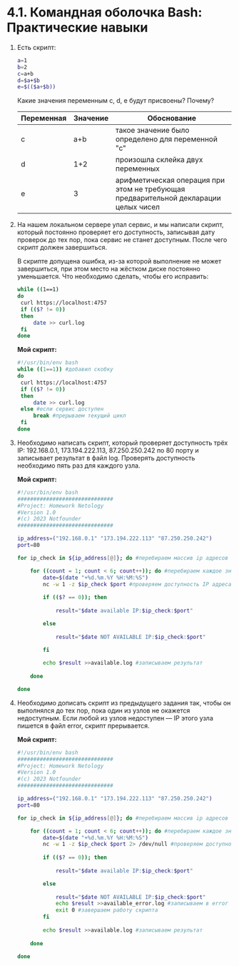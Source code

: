 # 4.1. Командная оболочка Bash: Практические навыки

1. Есть скрипт:

   ```bash
   a=1
   b=2
   c=a+b
   d=$a+$b
   e=$(($a+$b))
   ```

   Какие значения переменным c, d, e будут присвоены? Почему?

   | Переменная | Значение | Обоснование                                                  |
   | ---------- | -------- | ------------------------------------------------------------ |
   | c          | a+b      | такое значение было определено для переменной "с"            |
   | d          | 1+2      | произошла склейка двух переменных                            |
   | e          | 3        | арифметическая операция при этом не требующая предварительной декларации целых чисел |

1. На нашем локальном сервере упал сервис, и мы написали скрипт, который постоянно проверяет его доступность, записывая дату проверок до тех пор, пока сервис не станет доступным. После чего скрипт должен завершиться.

   В скрипте допущена ошибка, из-за которой выполнение не может завершиться, при этом место на жёстком диске постоянно уменьшается. Что необходимо сделать, чтобы его исправить:

   ```bash
   while ((1==1)
   do
   	curl https://localhost:4757
   	if (($? != 0))
   	then
   		date >> curl.log
   	fi
   done
   ```

   **Мой скрипт:**

   ```bash
   #!/usr/bin/env bash
   while ((1==1)) #добавил скобку
   do
   	curl https://localhost:4757
   	if (($? != 0))
   	then
   		date >> curl.log
   	else #если сервис доступен
   	    break #прерываем текущий цикл
   	fi
   done
   ```

1. Необходимо написать скрипт, который проверяет доступность трёх IP: 192.168.0.1, 173.194.222.113, 87.250.250.242 по 80 порту и записывает результат в файл log. Проверять доступность необходимо пять раз для каждого узла.

   **Мой скрипт:**

   ```bash
   #!/usr/bin/env bash
   ##############################
   #Project: Homework Netology
   #Version 1.0
   #(c) 2023 Notfounder
   ##############################
   
   ip_address=("192.168.0.1" "173.194.222.113" "87.250.250.242")
   port=80
   
   for ip_check in ${ip_address[@]}; do #перебираем массив ip адресов
   
       for ((count = 1; count < 6; count++)); do #перебираем каждое значение из массива 5 раз
           date=$(date "+%d.%m.%Y %H:%M:%S")
           nc -w 1 -z $ip_check $port #проверяем доступность IP адреса по порту
           
           if (($? == 0)); then
               
               result="$date available IP:$ip_check:$port"
   
           else
               
               result="$date NOT AVAILABLE IP:$ip_check:$port"
   
           fi
           
           echo $result >>available.log #записываем результат
       
       done
   
   done
   ```

1. Необходимо дописать скрипт из предыдущего задания так, чтобы он выполнялся до тех пор, пока один из узлов не окажется недоступным. Если любой из узлов недоступен — IP этого узла пишется в файл error, скрипт прерывается.

   **Мой скрипт:**

   ```bash
   #!/usr/bin/env bash
   ##############################
   #Project: Homework Netology
   #Version 1.0
   #(c) 2023 Notfounder
   ##############################
   
   ip_address=("192.168.0.1" "173.194.222.113" "87.250.250.242")
   port=80
   
   for ip_check in ${ip_address[@]}; do #перебираем массив ip адресов
   
       for ((count = 1; count < 6; count++)); do #перебираем каждое значение из массива 5 раз
           date=$(date "+%d.%m.%Y %H:%M:%S")
           nc -w 1 -z $ip_check $port 2> /dev/null #проверяем доступность IP адреса по порту
           
           if (($? == 0)); then
               
               result="$date available IP:$ip_check:$port"
   
           else
               
               result="$date NOT AVAILABLE IP:$ip_check:$port"
               echo $result >>available_error.log #записываем в error log результат
               exit 0 #завершаем работу скрипта
           fi
           
           echo $result >>available.log #записываем результат
       
       done
   
   done
   ```
